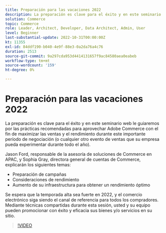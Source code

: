```yaml
---
title: Preparación para las vacaciones 2022
description: La preparación es clave para el éxito y en este seminario web le guiaremos por las prácticas recomendadas para aprovechar Adobe Commerce con el fin de maximizar las ventas y el rendimiento durante este importante periodo de negociación.
solution: Commerce
topic: Commerce
role: Leader, Architect, Developer, Data Architect, Admin, User
level: Beginner
last-substantial-update: 2022-10-31T00:00:00Z
kt: 11355
exl-id: 84ddf190-b040-4e9f-88e3-0a2da76a4c76
duration: 2513
source-git-commit: 9a297cda953d4414131657f9ac84580aea0eabeb
workflow-type: tm+mt
source-wordcount: '159'
ht-degree: 0%

---
```


# Preparación para las vacaciones 2022

La preparación es clave para el éxito y en este seminario web le guiaremos por las prácticas recomendadas para aprovechar Adobe Commerce con el fin de maximizar las ventas y el rendimiento durante este importante período de negociación (o cualquier otro evento de ventas que su empresa pueda experimentar durante todo el año).

Jason Ford, responsable de la asesoría de soluciones de Commerce en APAC, y Sophia Gray, directora general de cuentas de Commerce, explicarán los siguientes temas:

* Preparación de campañas
* Consideraciones de rendimiento
* Aumento de su infraestructura para obtener un rendimiento óptimo

Se espera que la temporada alta sea fuerte en 2022, y el comercio electrónico siga siendo el canal de referencia para todos los compradores. Mediante técnicas compartidas durante esta sesión, usted y su equipo pueden promocionar con éxito y eficacia sus bienes y/o servicios en su sitio.

>[!VIDEO](https://video.tv.adobe.com/v/3410542/?quality=12&learn=on)
